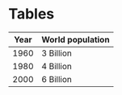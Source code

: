 # Tables

| Year | World population |
| :--: | --------------- |
| 1960 | 3 Billion |
| 1980 | 4 Billion | 
| 2000 | 6 Billion |